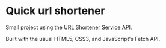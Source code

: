 # Quick url shortener
Small project using the [URL Shortener Service API](https://rapidapi.com/BigLobster/api/url-shortener-service).

Built with the usual HTML5, CSS3, and JavaScript's Fetch API.
